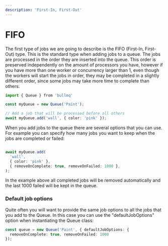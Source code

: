 ```yaml
---
description: 'First-In, First-Out'
---
```


# FIFO

The first type of jobs we are going to describe is the FIFO \(First-In, First-Out\) type. This is the standard type when adding jobs to a queue. The jobs are processed in the order they are inserted into the queue. This order is preserved independently on the amount of processors you have, however if you have more than one worker or concurrency larger than 1, even though the workers will start the jobs in order, they may be completed in a slightly different order, since some jobs may take more time to complete than others.

```typescript
import { Queue } from 'bullmq'

const myQueue = new Queue('Paint');

// Add a job that will be processed before all others
await myQueue.add('wall', { color: 'pink' });
```

When you add jobs to the queue there are several options that you can use. For example you can specify how many jobs you want to keep when the jobs are completed or failed:

```typescript

await myQueue.add(
  'wall',
  { color: 'pink' },
  { removeOnComplete: true, removeOnFailed: 1000 },
);

```

In the example above all completed jobs will be removed automatically and the last 1000 failed will be kept in the queue.

### Default job options

Quite often you will want to provide the same job options to all the jobs that you add to the Queue. In this case you can use the "defaultJobOptions" option when instantiating the Queue class:

```typescript
const queue = new Queue('Paint', { defaultJobOptions: {
  removeOnComplete: true, removeOnFailed: 1000
});
```



